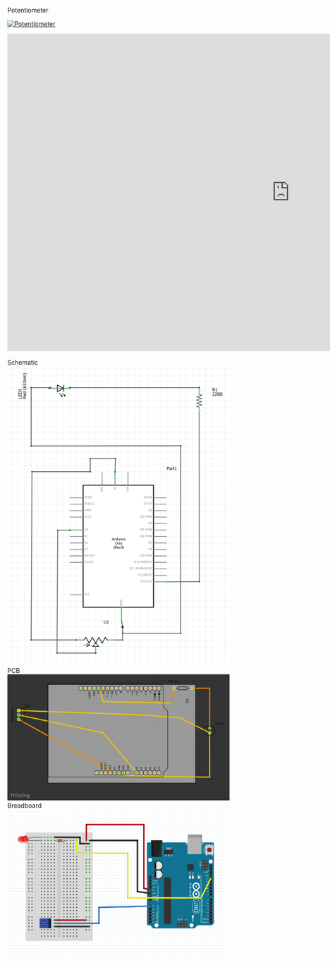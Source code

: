 Potentiometer
</br>

[![Potentiometer](https://img.youtube.com/vi/YOUTUBE_VIDEO_ID_HERE/0.jpg)](https://www.youtube.com/watch?v=x8Ilyt4yVk0)

<iframe width="1280" height="720" src="https://www.youtube.com/embed/x8Ilyt4yVk0" frameborder="0" allow="accelerometer; autoplay; encrypted-media; gyroscope; picture-in-picture" allowfullscreen></iframe>

Schematic
</br>
![Schematic](https://github.com/jiqi963/Embedded-System/blob/master/Circuit%201B/Schematic.PNG)
</br>
PCB
</br>
![PCB](https://github.com/jiqi963/Embedded-System/blob/master/Circuit%201B/PCB.PNG)
</br>
Breadboard
</br>
![Breadboard](https://github.com/jiqi963/Embedded-System/blob/master/Circuit%201B/Breadbroad.PNG)
</br>
